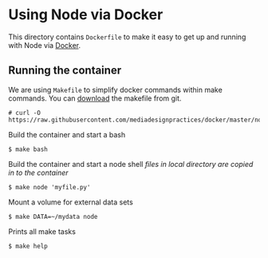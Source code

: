# Using Node via Docker

This directory contains `Dockerfile` to make it easy to get up and running with
Node via [Docker](http://www.docker.com/).


## Running the container

We are using `Makefile` to simplify docker commands within make commands.
You can [download](https://raw.githubusercontent.com/mediadesignpractices/docker/master/node/Makefile) the makefile from git.

    # curl -O https://raw.githubusercontent.com/mediadesignpractices/docker/master/node/Makefile

Build the container and start a bash

    $ make bash

Build the container and start a node shell
*files in local directory are copied in to the container*

    $ make node 'myfile.py'

Mount a volume for external data sets

    $ make DATA=~/mydata node


Prints all make tasks

    $ make help